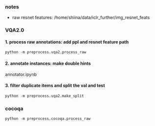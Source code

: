 ### notes
* raw resnet features: /home/shiina/data/iclr_further/img_resnet_feats


### VQA2.0
#### 1. process raw annotations: add ppl and resnet feature path
``` python
python -m preprocess.vqa2.process_raw
```
#### 2. annotate instances: make double hints
annotator.ipynb

#### 3. filter duplicate items and split the val and test
``` python
python -m preprocess.vqa2.make_split
```

### cocoqa
``` python
python -m preprocess.cocoqa.process_raw
```

